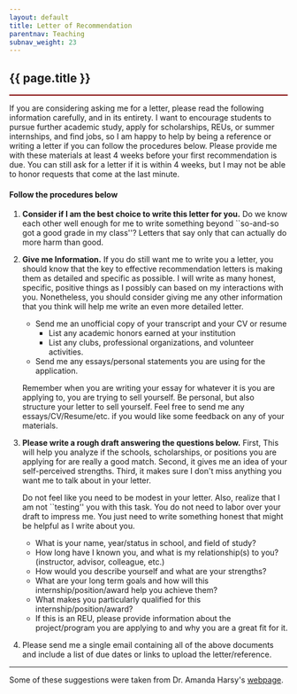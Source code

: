 ```yaml
---
layout: default
title: Letter of Recommendation
parentnav: Teaching
subnav_weight: 23
---
```


<div style="border-bottom: 2px  solid #800000;">

## {{ page.title }}

</div>

If you are considering asking me for a letter, please read the following information carefully, and in its entirety. I want to encourage students to pursue further academic study, apply for scholarships, REUs, or summer internships, and find jobs, so I am happy to help by being a reference or writing a letter if you can follow the procedures below. Please provide me with these materials at least 4 weeks before your first recommendation is due. You can still ask for a letter if it is within 4 weeks, but I may not be able to honor requests that come at the last minute.

#### Follow the procedures below

1. **Consider if I am the best choice to write this letter for you.** Do we know each other well enough for me to write something beyond ``so-and-so got a good grade in my class''? Letters that say only that can actually do more harm than good.

2. **Give me Information.** If you do still want me to write you a letter, you should know that the key to effective recommendation letters is making them as detailed and specific as possible. I will write as many honest, specific, positive things as I possibly can based on my interactions with you. Nonetheless, you should consider giving me any other information that you think will help me write an even more detailed letter.

    - Send me an unofficial copy of your transcript and your CV or resume
        - List any academic honors earned at your institution
        - List any clubs, professional organizations, and volunteer activities.
    - Send me any essays/personal statements you are using for the application.
        
    Remember when you are writing your essay for whatever it is you are applying to, you are trying to sell yourself. Be personal, but also structure your letter to sell yourself. Feel free to send me any essays/CV/Resume/etc. if you would like some feedback on any of your materials.

3. **Please write a rough draft answering the questions below.** First, This will help you analyze if the schools, scholarships, or positions you are applying for are really a good match. Second, it gives me an idea of your self-perceived strengths. Third, it makes sure I don't miss anything you want me to talk about in your letter. 

    Do not feel like you need to be modest in your letter. Also, realize that I am not ``testing'' you with this task. You do not need to labor over your draft to impress me. You just need to write something honest that might be helpful as I write about you. 

    - What is your name, year/status in school, and field of study?
    - How long have I known you, and what is my relationship(s) to you? (instructor, advisor, colleague, etc.)
    - How would you describe yourself and what are your strengths?
    - What are your long term goals and how will this internship/position/award help you achieve them?
    - What makes you particularly qualified for this internship/position/award? 
    - If this is an REU, please provide information about the project/program you are applying to and why you are a great fit for it.

4. Please send me a single email containing all of the above documents and include a list of due dates or links to upload the letter/reference.



---
Some of these suggestions were taken from Dr. Amanda Harsy's [webpage](https://www.cs.lewisu.edu/~harsyram/StudentInfo.html#Recommendations).